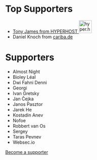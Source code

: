 # Top Supporters

* <a href="https://hyper.host">Tony James from HYPERHOST <img src="https://hyper.host/img/hyper-host-logo-green.png" alt="hyper.host" width="40"></a>
* Daniel Knoch from [cariba.de](https://cariba.de)

# Supporters

* Almost Night		 
* Bioley Léal			 
* Dwi Fahni Denni		 
* Georgi				 
* Ivan Gretsky		 
* Jan Čejka			 
* Janos Pasztor		 
* Jarek He			 
* Kostadin Anev		 
* Nofoe				 
* Robbert van Os		 
* Sergey				 
* Taras Pevnev		 
* Websec.io							

[Become a supporter](https://www.patreon.com/deployer)


